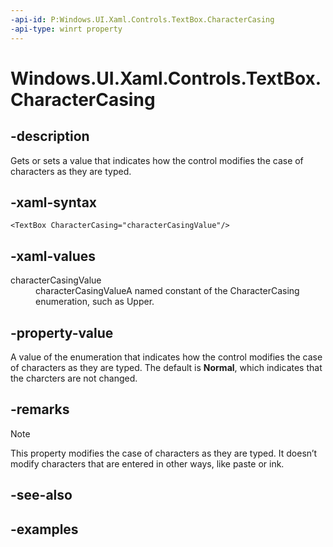 ```yaml
---
-api-id: P:Windows.UI.Xaml.Controls.TextBox.CharacterCasing
-api-type: winrt property
---
```


<!-- Property syntax.
public CharacterCasing CharacterCasing { get;  set; }
-->

# Windows.UI.Xaml.Controls.TextBox.CharacterCasing

## -description

Gets or sets a value that indicates how the control modifies the case of characters as they are typed.



## -xaml-syntax

```xaml
<TextBox CharacterCasing="characterCasingValue"/>
```

## -xaml-values

<dl><dt>characterCasingValue</dt><dd>characterCasingValueA named constant of the CharacterCasing enumeration, such as Upper.</dd>
</dl>

## -property-value

A value of the enumeration that indicates how the control modifies the case of characters as they are typed. The default is **Normal**, which indicates that the charcters are not changed.

## -remarks

> [!NOTE]
> This property modifies the case of characters as they are typed. It doesn’t modify characters that are entered in other ways, like paste or ink.

## -see-also

## -examples

